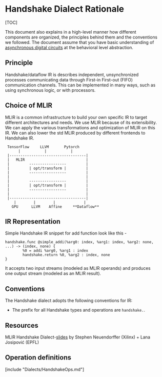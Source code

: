 # Handshake Dialect Rationale

[TOC]

This document also explains in a high-level manner how different components are 
organized, the principles behind them and the conventions we followed.
The document assume that you have basic understanding of 
[asynchronous digital circuits](https://en.wikipedia.org/wiki/Asynchronous_circuit) 
at the behavioral level abstraction.

## Principle

Handshake/dataflow IR is describes independent, unsynchronized processes 
communicating data through First-in First-out (FIFO) communication channels. 
This can be implemented in many ways, such as using synchronous logic, or with 
processors. 

## Choice of MLIR

MLIR is a common infrastructure to build your own specific IR to target 
different architectures and needs. We use MLIR because of its extensibility. We 
can apply the various transformations and optimization of MLIR on this IR. We 
can also lower the std MLIR produced by different frontends to Handshake IR. 

     TensorFlow     LLVM       Pytorch
          |           |           | 
     |-----------------------------------|    
     |   MLIR                            |
     |         -----------------         |
     |         | opt/transform |         |
     |         -----------------         |
     |                                   |
     |         -----------------         |
     |         | opt/transform |         |
     |         -----------------         |
     |                                   |
     |-----------------------------------|
        |        |        |             | 
       GPU      LLVM    Affine     **Dataflow**

## IR Representation

Simple Handshake IR snippet for add function look like this -
```
handshake.func @simple_addi(%arg0: index, %arg1: index, %arg2: none, ...) -> (index, none) {
        %0 = addi %arg0, %arg1 : index
        handshake.return %0, %arg2 : index, none
}
```
It accepts two input streams (modeled as MLIR operands) and produces one 
output stream (modeled as an MLIR result).

## Conventions

The Handshake dialect adopts the following conventions for IR:
- The prefix for all Handshake types and operations are `handshake.`.

## Resources

MLIR Handshake Dialect-[slides](https://drive.google.com/file/d/1UYQAfHrzcsdXUZ93bHPTPNwrscwx89M-/view?usp=sharing) by Stephen Neuendorffer (Xilinx) + Lana Josipović (EPFL)

## Operation definitions

[include "Dialects/HandshakeOps.md"]
